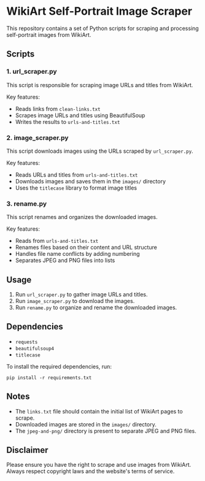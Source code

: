 # WikiArt Self-Portrait Image Scraper

This repository contains a set of Python scripts for scraping and processing self-portrait images from WikiArt.

## Scripts

### 1. url_scraper.py

This script is responsible for scraping image URLs and titles from WikiArt.

Key features:
- Reads links from `clean-links.txt`
- Scrapes image URLs and titles using BeautifulSoup
- Writes the results to `urls-and-titles.txt`

### 2. image_scraper.py

This script downloads images using the URLs scraped by `url_scraper.py`.

Key features:
- Reads URLs and titles from `urls-and-titles.txt`
- Downloads images and saves them in the `images/` directory
- Uses the `titlecase` library to format image titles

### 3. rename.py

This script renames and organizes the downloaded images.

Key features:
- Reads from `urls-and-titles.txt`
- Renames files based on their content and URL structure
- Handles file name conflicts by adding numbering
- Separates JPEG and PNG files into lists

## Usage

1. Run `url_scraper.py` to gather image URLs and titles.
2. Run `image_scraper.py` to download the images.
3. Run `rename.py` to organize and rename the downloaded images.

## Dependencies

- `requests`
- `beautifulsoup4`
- `titlecase`

To install the required dependencies, run:

```
pip install -r requirements.txt
```

## Notes

- The `links.txt` file should contain the initial list of WikiArt pages to scrape.
- Downloaded images are stored in the `images/` directory.
- The `jpeg-and-png/` directory is present to separate JPEG and PNG files.

## Disclaimer

Please ensure you have the right to scrape and use images from WikiArt. Always respect copyright laws and the website's terms of service.